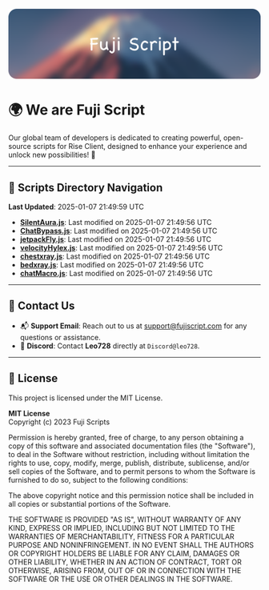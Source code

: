 ![Banner](.github/b.webp)

# 🌍 **We are Fuji Script**

Our global team of developers is dedicated to creating powerful, open-source scripts for Rise Client, designed to enhance your experience and unlock new possibilities! 🌟

---
<!-- SCRIPTS_NAVIGATION_START -->
## 📂 **Scripts Directory Navigation**

**Last Updated**: 2025-01-07 21:49:59 UTC

- **[SilentAura.js](scripts/SilentAura.js)**: Last modified on 2025-01-07 21:49:56 UTC
- **[ChatBypass.js](scripts/ChatBypass.js)**: Last modified on 2025-01-07 21:49:56 UTC
- **[jetpackFly.js](scripts/jetpackFly.js)**: Last modified on 2025-01-07 21:49:56 UTC
- **[velocityHylex.js](scripts/velocityHylex.js)**: Last modified on 2025-01-07 21:49:56 UTC
- **[chestxray.js](scripts/chestxray.js)**: Last modified on 2025-01-07 21:49:56 UTC
- **[bedxray.js](scripts/bedxray.js)**: Last modified on 2025-01-07 21:49:56 UTC
- **[chatMacro.js](scripts/chatMacro.js)**: Last modified on 2025-01-07 21:49:56 UTC

<!-- SCRIPTS_NAVIGATION_END -->

---

## 💬 **Contact Us**  
- 📬 **Support Email**: Reach out to us at [support@fujiscript.com](mailto:support@fujiscript.com) for any questions or assistance.  
- 💬 **Discord**: Contact **Leo728** directly at `Discord@leo728`.

---

## 📜 **License**

This project is licensed under the MIT License.  

**MIT License**  
Copyright (c) 2023 Fuji Scripts  

Permission is hereby granted, free of charge, to any person obtaining a copy of this software and associated documentation files (the "Software"), to deal in the Software without restriction, including without limitation the rights to use, copy, modify, merge, publish, distribute, sublicense, and/or sell copies of the Software, and to permit persons to whom the Software is furnished to do so, subject to the following conditions:  

The above copyright notice and this permission notice shall be included in all copies or substantial portions of the Software.  

THE SOFTWARE IS PROVIDED "AS IS", WITHOUT WARRANTY OF ANY KIND, EXPRESS OR IMPLIED, INCLUDING BUT NOT LIMITED TO THE WARRANTIES OF MERCHANTABILITY, FITNESS FOR A PARTICULAR PURPOSE AND NONINFRINGEMENT. IN NO EVENT SHALL THE AUTHORS OR COPYRIGHT HOLDERS BE LIABLE FOR ANY CLAIM, DAMAGES OR OTHER LIABILITY, WHETHER IN AN ACTION OF CONTRACT, TORT OR OTHERWISE, ARISING FROM, OUT OF OR IN CONNECTION WITH THE SOFTWARE OR THE USE OR OTHER DEALINGS IN THE SOFTWARE.  
